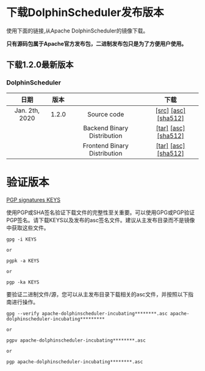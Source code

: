 # 下载DolphinScheduler发布版本

使用下面的链接,从Apache DolphinScheduler的镜像下载。

**只有源码包属于Apache官方发布包，二进制发布包只是为了方便用户使用。**

## 下载1.2.0最新版本

### DolphinScheduler
| 日期 | 版本| | 下载 |
|:---:|:--:|:--:|:--:|
| Jan. 2th, 2020 | 1.2.0 | Source code| [[src]](https://www.apache.org/dyn/closer.cgi/incubator/dolphinscheduler/1.2.0/apache-dolphinscheduler-incubating-1.2.0-src.zip) [[asc]](https://www.apache.org/dyn/closer.cgi/incubator/dolphinscheduler/1.2.0/apache-dolphinscheduler-incubating-1.2.0-src.zip.asc) [[sha512]](https://www.apache.org/dyn/closer.cgi/incubator/dolphinscheduler/1.2.0/apache-dolphinscheduler-incubating-1.2.0-src.zip.sha512)|
| | | Backend Binary Distribution| [[tar]](https://www.apache.org/dyn/closer.cgi/incubator/dolphinscheduler/1.2.0/apache-dolphinscheduler-incubating-1.2.0-dolphinscheduler-backend-bin.tar.gz) [[asc]](https://www.apache.org/dyn/closer.cgi/incubator/dolphinscheduler/1.2.0/apache-dolphinscheduler-incubating-1.2.0-dolphinscheduler-backend-bin.tar.gz.asc) [[sha512]](https://www.apache.org/dyn/closer.cgi/incubator/dolphinscheduler/1.2.0/apache-dolphinscheduler-incubating-1.2.0-dolphinscheduler-backend-bin.tar.gz.sha512)|
| | | Frontend Binary Distribution| [[tar]](https://www.apache.org/dyn/closer.cgi/incubator/dolphinscheduler/1.2.0/apache-dolphinscheduler-incubating-1.2.0-dolphinscheduler-front-bin.tar.gz) [[asc]](https://www.apache.org/dyn/closer.cgi/incubator/dolphinscheduler/1.2.0/apache-dolphinscheduler-incubating-1.2.0-dolphinscheduler-front-bin.tar.gz.asc) [[sha512]](https://www.apache.org/dyn/closer.cgi/incubator/dolphinscheduler/1.2.0/apache-dolphinscheduler-incubating-1.2.0-dolphinscheduler-front-bin.tar.gz.sha512)|


# 验证版本
[PGP signatures KEYS](https://www.apache.org/dist/incubator/dolphinscheduler/KEYS)

使用PGP或SHA签名验证下载文件的完整性至关重要。可以使用GPG或PGP验证PGP签名。请下载KEYS以及发布的asc签名文件。建议从主发布目录而不是镜像中获取这些文件。

```
gpg -i KEYS

or

pgpk -a KEYS

or

pgp -ka KEYS
```

要验证二进制文件/源，您可以从主发布目录下载相关的asc文件，并按照以下指南进行操作。

```
gpg --verify apache-dolphinscheduler-incubating********.asc apache-dolphinscheduler-incubating*********

or

pgpv apache-dolphinscheduler-incubating********.asc

or

pgp apache-dolphinscheduler-incubating********.asc
```

<br/>
